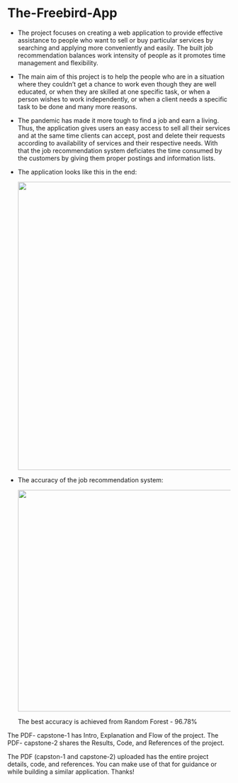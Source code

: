 # The-Freebird-App

- The project focuses on creating a web application to provide effective assistance to people who want to sell or buy particular services by searching and applying more conveniently and easily. The built job recommendation balances work intensity of people as it promotes time management and flexibility.

- The main aim of this project is to help the people who are in a situation where they couldn’t get a chance to work even though they are well educated, or when they are skilled at one specific task, or when a person wishes to work independently, or when a client needs a specific task to be done and many more reasons.

- The pandemic has made it more tough to find a job and earn a living. Thus, the application gives users an easy access to sell all their services and at the same time clients can accept, post and delete their requests according to availability of services and their respective needs. With that the job recommendation system deficiates the time consumed by the customers by giving them proper postings and information lists.

- The application looks like this in the end:

  <img src="https://github.com/Rasmika-b/The-Freebird-App/assets/60094457/21f7849d-3da5-4196-aab6-c34689f9ac94" width="650" />

- The accuracy of the job recommendation system:

  <img src="https://github.com/Rasmika-b/The-Freebird-App/assets/60094457/3649003d-33e8-4f60-946b-76c96d497d78" width="500" />

  The best accuracy is achieved from Random Forest - 96.78%

The PDF- capstone-1 has Intro, Explanation and Flow of the project.
The PDF- capstone-2 shares the Results, Code, and References of the project.

The PDF (capston-1 and capstone-2) uploaded has the entire project details, code, and references. You can make use of that for guidance or while building a similar application. Thanks!
